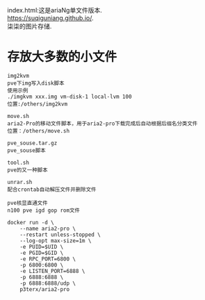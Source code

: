 index.html:这是ariaNg单文件版本.  
https://suqiguniang.github.io/.  
柒柒的图片存储.  

# 存放大多数的小文件


```
img2kvm
pve下img写入disk脚本
使用示例
./imgkvm xxx.img vm-disk-1 local-lvm 100
位置:/others/img2kvm
```

```
move.sh
aria2-Pro的移动文件脚本，用于aria2-pro下载完成后自动根据后缀名分类文件
位置：/others/move.sh
```

```
pve_souse.tar.gz
pve_souse脚本
```

```
tool.sh
pve的又一种脚本
```

```
unrar.sh
配合crontab自动解压文件并删除文件
```

```
pve核显直通文件
n100 pve igd gop rom文件
```
```
docker run -d \
    --name aria2-pro \
    --restart unless-stopped \
    --log-opt max-size=1m \
    -e PUID=$UID \
    -e PGID=$GID \
    -e RPC_PORT=6800 \
    -p 6800:6800 \
    -e LISTEN_PORT=6888 \
    -p 6888:6888 \
    -p 6888:6888/udp \
    p3terx/aria2-pro
```

